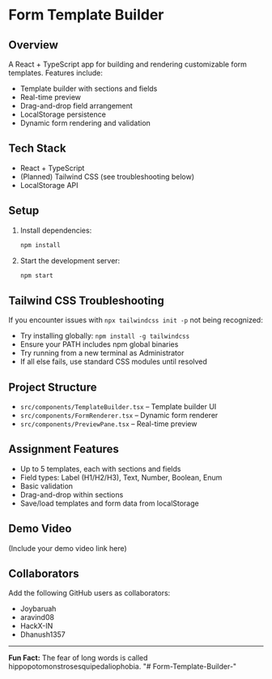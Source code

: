 # Form Template Builder

## Overview

A React + TypeScript app for building and rendering customizable form templates. Features include:

- Template builder with sections and fields
- Real-time preview
- Drag-and-drop field arrangement
- LocalStorage persistence
- Dynamic form rendering and validation

## Tech Stack

- React + TypeScript
- (Planned) Tailwind CSS (see troubleshooting below)
- LocalStorage API

## Setup

1. Install dependencies:
   ```bash
   npm install
   ```
2. Start the development server:
   ```bash
   npm start
   ```

## Tailwind CSS Troubleshooting

If you encounter issues with `npx tailwindcss init -p` not being recognized:

- Try installing globally: `npm install -g tailwindcss`
- Ensure your PATH includes npm global binaries
- Try running from a new terminal as Administrator
- If all else fails, use standard CSS modules until resolved

## Project Structure

- `src/components/TemplateBuilder.tsx` – Template builder UI
- `src/components/FormRenderer.tsx` – Dynamic form renderer
- `src/components/PreviewPane.tsx` – Real-time preview

## Assignment Features

- Up to 5 templates, each with sections and fields
- Field types: Label (H1/H2/H3), Text, Number, Boolean, Enum
- Basic validation
- Drag-and-drop within sections
- Save/load templates and form data from localStorage

## Demo Video

(Include your demo video link here)

## Collaborators

Add the following GitHub users as collaborators:

- Joybaruah
- aravind08
- HackX-IN
- Dhanush1357

---

**Fun Fact:** The fear of long words is called hippopotomonstrosesquipedaliophobia.
"# Form-Template-Builder-" 
